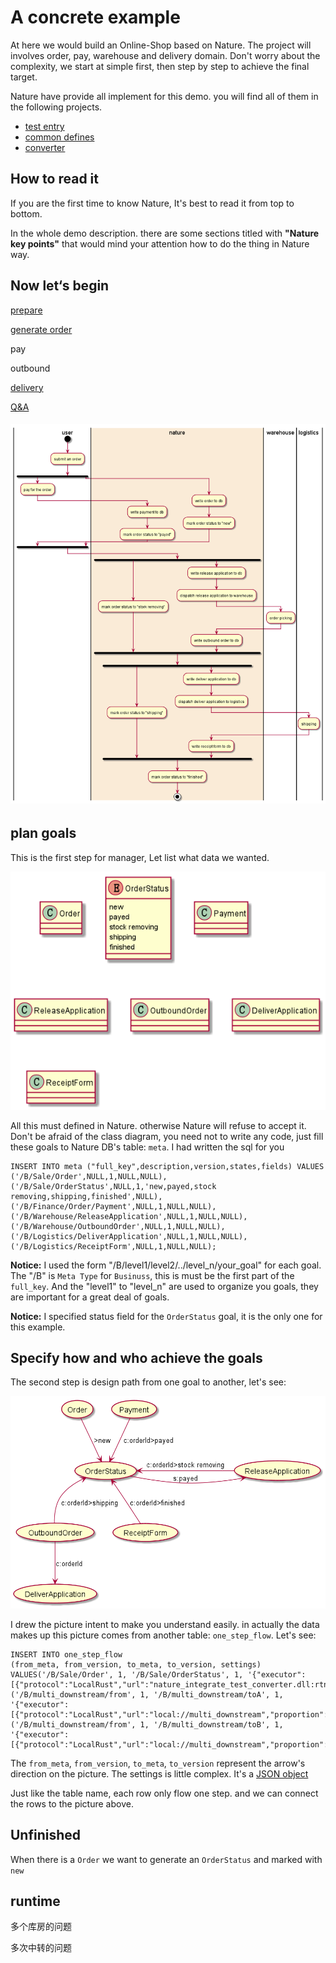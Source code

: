 # A concrete example
At here we would build an Online-Shop based on Nature.  The project will involves order, pay, warehouse and delivery domain. Don't worry about the complexity, we start at simple first, then step by step to achieve the final target. 

Nature have provide all implement for this demo. you will find all of them in the following projects.

- [test entry](https://github.com/llxxbb/Nature-Demo)
- [common defines](https://github.com/llxxbb/Nature-Demo-Common)
- [converter](https://github.com/llxxbb/Nature-Demo-Converter)

## How to read it

If you are the first time to know Nature,  It's best to read it from top to bottom.

In the whole demo description. there are some sections titled with **"Nature key points"** that would mind your attention how to do the thing in Nature way.

## Now let‘s begin

[prepare](doc/prepare.md)

[generate order](doc/order-generate.md)

pay

outbound

[delivery](doc/delivery.md)

[Q&A](doc/q&a.md)







###### ![process flow](doc/processing_flow.png)

## plan goals

This is the first step for manager, Let list what data we wanted.

![plan goals](doc/plan_goals.png)

All this must defined in Nature. otherwise Nature will refuse to accept it. Don't be afraid of the class diagram, you need not to write any code, just fill these goals to Nature DB's table: `meta`.  I had written the sql for you

```sqlite
INSERT INTO meta ("full_key",description,version,states,fields) VALUES
('/B/Sale/Order',NULL,1,NULL,NULL),
('/B/Sale/OrderStatus',NULL,1,'new,payed,stock removing,shipping,finished',NULL),
('/B/Finance/Order/Payment',NULL,1,NULL,NULL),
('/B/Warehouse/ReleaseApplication',NULL,1,NULL,NULL),
('/B/Warehouse/OutboundOrder',NULL,1,NULL,NULL),
('/B/Logistics/DeliverApplication',NULL,1,NULL,NULL),
('/B/Logistics/ReceiptForm',NULL,1,NULL,NULL);
```

__Notice:__ I used the form "/B/level1/level2/../level_n/your_goal" for each goal.  The "/B" is `Meta Type` for `Businuss`, this is must be the first part of the `full_key`. And the "level1" to "level_n" are used to organize you goals, they are important for a great deal of goals.

__Notice:__  I specified status field for the `OrderStatus` goal, it is the only one for this example.

## Specify how and who achieve the goals

The second step is design path from one goal to another, let's see:

![how](doc/how.png)

I drew the picture intent to make you understand easily. in actually the data makes up this picture comes from another table: `one_step_flow`. Let's see:

```sqlite
INSERT INTO one_step_flow
(from_meta, from_version, to_meta, to_version, settings)
VALUES('/B/Sale/Order', 1, '/B/Sale/OrderStatus', 1, '{"executor":[{"protocol":"LocalRust","url":"nature_integrate_test_converter.dll:rtn_one","proportion":1}]}'),
('/B/multi_downstream/from', 1, '/B/multi_downstream/toA', 1, '{"executor":[{"protocol":"LocalRust","url":"local://multi_downstream","proportion":1}]}'),
('/B/multi_downstream/from', 1, '/B/multi_downstream/toB', 1, '{"executor":[{"protocol":"LocalRust","url":"local://multi_downstream","proportion":1}]}');

```

The `from_meta`, `from_version`, `to_meta`, `to_version` represent the arrow's direction on the picture. The settings is little complex. It's a [JSON object](../Nature/doc/help/reference.md#settings)







Just like the table name, each row only flow one step. and we can connect the rows to the picture above.







## Unfinished

When there is a `Order` we want to generate an `OrderStatus` and marked with `new`







## runtime

多个库房的问题

多次中转的问题

